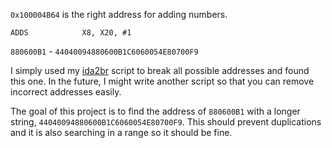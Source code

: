 `0x100004B64` is the right address for adding numbers. 
~~~
ADDS            X8, X20, #1
~~~
`880600B1` - `44040094880600B1C6060054E80700F9`

I simply used my [ida2br](https://github.com/HenryQuan/ida2br) script to break all possible addresses and found this one. In the future, I might write another script so that you can remove incorrect addresses easily.

The goal of this project is to find the address of `880600B1` with a longer string, `44040094880600B1C6060054E80700F9`. This should prevent duplications and it is also searching in a range so it should be fine.

